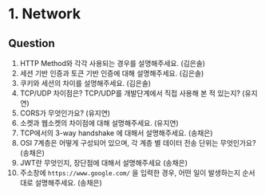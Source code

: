 # 1. Network

## Question
1. HTTP Method와 각각 사용되는 경우를 설명해주세요. (김은솔)
2. 세션 기반 인증과 토큰 기반 인증에 대해 설명해주세요. (김은솔)
3. 쿠키와 세션의 차이를 설명해주세요. (김은솔)
4. TCP/UDP 차이점은? TCP/UDP를 개발단계에서 직접 사용해 본 적 있는지? (유지연)
5. CORS가 무엇인가요? (유지연)
6. 소켓과 웹소켓의 차이점에 대해 설명해주세요. (유지연)
7. TCP에서의 3-way handshake 에 대해서 설명해주세요. (송채은)
8. OSI 7계층은 어떻게 구성되어 있으며, 각 계층 별 데이터 전송 단위는 무엇인가요? (송채은)
9. JWT란 무엇인지, 장단점에 대해서 설명해주세요 (송채은)
10. 주소창에 `https://www.google.com/` 을 입력한 경우, 어떤 일이 발생하는지 순서대로 설명해주세요. (송채은)
